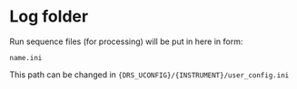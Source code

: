 # Log folder

Run sequence files (for processing) will be put in here in form:

```
name.ini
```

This path can be changed in  ```{DRS_UCONFIG}/{INSTRUMENT}/user_config.ini```